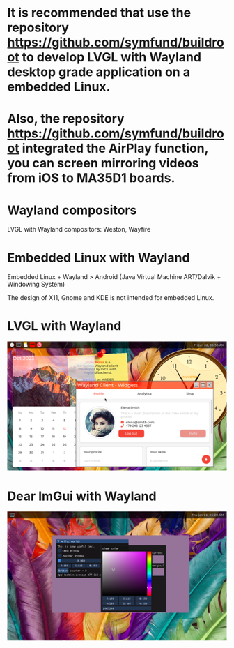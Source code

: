 # It is recommended that use the repository https://github.com/symfund/buildroot to develop LVGL with Wayland desktop grade application on a embedded Linux.
# Also, the repository https://github.com/symfund/buildroot integrated the AirPlay function, you can screen mirroring videos from iOS to MA35D1 boards.

# Wayland compositors
LVGL with Wayland compositors: Weston, Wayfire

# Embedded Linux with Wayland
Embedded Linux + Wayland > Android (Java Virtual Machine ART/Dalvik + Windowing System)

The design of X11, Gnome and KDE is not intended for embedded Linux.

# LVGL with Wayland
![LVGL with Wayland](/docs/screenshots/lvgl-wayland.png)
# Dear ImGui with Wayland
![Dear ImGui with Wayland](/docs/screenshots/Dear-ImGui-with-Wayland.png)
